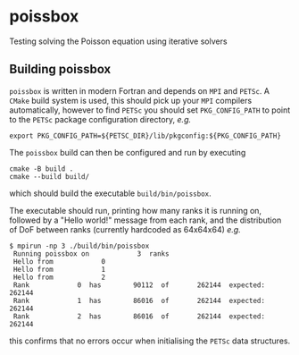 # poissbox

Testing solving the Poisson equation using iterative solvers

## Building poissbox

`poissbox` is written in modern Fortran and depends on `MPI` and `PETSc`.
A `CMake` build system is used, this should pick up your `MPI` compilers automatically, however to
find `PETSc` you should set `PKG_CONFIG_PATH` to point to the `PETSc` package configuration
directory, *e.g.*
```
export PKG_CONFIG_PATH=${PETSC_DIR}/lib/pkgconfig:${PKG_CONFIG_PATH}
```
The `poissbox` build can then be configured and run by executing
```
cmake -B build .
cmake --build build/
```
which should build the executable `build/bin/poissbox`.

The executable should run, printing how many ranks it is running on, followed by a "Hello world!"
message from each rank, and the distribution of DoF between ranks (currently hardcoded as 64x64x64)
*e.g.*
```
$ mpirun -np 3 ./build/bin/poissbox
 Running poissbox on            3  ranks
 Hello from            0
 Hello from            1
 Hello from            2
 Rank            0  has        90112  of       262144  expected:       262144
 Rank            1  has        86016  of       262144  expected:       262144
 Rank            2  has        86016  of       262144  expected:       262144
```
this confirms that no errors occur when initialising the `PETSc` data structures.
